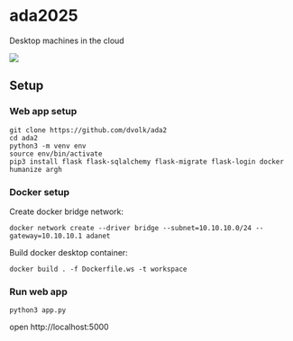 # ada2025

Desktop machines in the cloud

<img src="https://i.postimg.cc/w98KvNxz/localhost-5000-machines-3.png">

## Setup

### Web app setup

```
git clone https://github.com/dvolk/ada2
cd ada2
python3 -m venv env
source env/bin/activate
pip3 install flask flask-sqlalchemy flask-migrate flask-login docker humanize argh
```

### Docker setup

Create docker bridge network:

```
docker network create --driver bridge --subnet=10.10.10.0/24 --gateway=10.10.10.1 adanet
```

Build docker desktop container:

```
docker build . -f Dockerfile.ws -t workspace
```

### Run web app

```
python3 app.py
```

open http://localhost:5000
